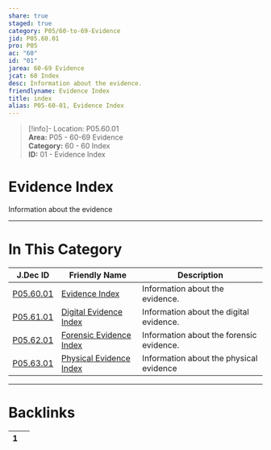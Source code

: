 ```yaml
---  
share: true  
staged: true  
category: P05/60-to-69-Evidence  
jid: P05.60.01  
pro: P05  
ac: "60"  
id: "01"  
jarea: 60-69 Evidence  
jcat: 60 Index  
desc: Information about the evidence.  
friendlyname: Evidence Index  
title: index  
alias: P05-60-01, Evidence Index  
---  
```

  
>[!info]- Location: P05.60.01  
>**Area:** P05 - 60-69 Evidence  
>**Category:** 60 - 60 Index  
>**ID:** 01 - Evidence Index  
  
# Evidence Index  
  
Information about the evidence  
  
  
  
---  
# In This Category  
  
| J.Dec ID                                                                         | Friendly Name                                                                                  | Description                              |  
| -------------------------------------------------------------------------------- | ---------------------------------------------------------------------------------------------- | ---------------------------------------- |  
| [P05.60.01](index.md)             | [Evidence Index](index.md)                      | Information about the evidence.          |  
| [P05.61.01](./61-Digital/index.md)  | [Digital Evidence Index](./61-Digital/index.md)   | Information about the digital evidence.  |  
| [P05.62.01](./62-Forensic/index.md) | [Forensic Evidence Index](./62-Forensic/index.md) | Information about the forensic evidence. |  
| [P05.63.01](./63-Physical/index.md) | [Physical Evidence Index](./63-Physical/index.md) | Information about the physical evidence  |  
  
  
---  
# Backlinks  
<div><table class="dataview table-view-table"><thead class="table-view-thead"><tr class="table-view-tr-header"><th class="table-view-th"><span></span><span class="dataview small-text">1</span></th><th class="table-view-th"><span></span></th></tr></thead><tbody class="table-view-tbody"></tbody></table></div>